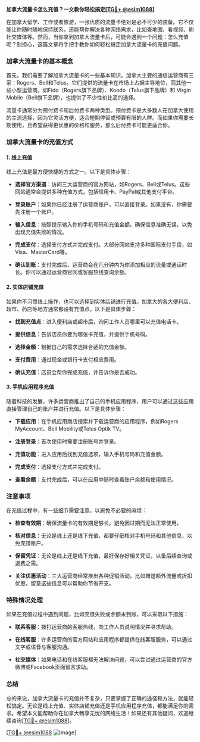 **加拿大流量卡怎么充值？一文教你轻松搞定[[TG💪+ @esim1088](https://t.me/s/esim1088)]**

在加拿大留学、工作或者旅游，一张优质的流量卡绝对是必不可少的装备。它不仅能让你随时随地保持联系，还能帮你解决各种网络需求，比如查地图、看视频、刷社交媒体等。然而，当你拿到加拿大流量卡后，可能会遇到一个问题：怎么充值呢？别担心，这篇文章将手把手教你如何轻松搞定加拿大流量卡的充值问题。

### 加拿大流量卡的基本概念

首先，我们需要了解加拿大流量卡的一些基本知识。加拿大主要的通信运营商有三家：Rogers、Bell和Telus。它们提供的流量卡在市场上占据主导地位，而其他一些小型运营商，如Fido（Rogers旗下品牌）、Koodo（Telus旗下品牌）和 Virgin Mobile（Bell旗下品牌），也提供了不少性价比高的选择。

流量卡通常分为预付费卡和后付费卡两种类型。预付费卡是大多数人在加拿大使用的主流选择，因为它灵活方便，适合短期停留或预算有限的人群。而如果你需要长期使用，且希望获得更优惠的价格和服务，那么后付费卡可能更适合你。

### 加拿大流量卡的充值方式

#### 1. 线上充值

线上充值是最方便快捷的方式之一。以下是具体步骤：

- **选择官方渠道**：访问三大运营商的官方网站，如Rogers、Bell或Telus。这些网站通常会提供多种充值方式，包括信用卡、PayPal或其他支付平台。
  
- **登录账户**：如果你已经注册了运营商账户，可以直接登录。如果没有，你需要先注册一个账户。

- **输入信息**：按照提示输入你的手机号码和充值金额。确保信息准确无误，以免出现充值失败的情况。

- **完成支付**：选择支付方式并完成支付。大部分网站支持多种国际支付手段，如Visa、MasterCard等。

- **确认到账**：支付完成后，运营商会在几分钟内为你添加相应的流量或通话时长。你可以通过运营商官网或客服热线查询余额。

#### 2. 实体店铺充值

如果你不习惯线上操作，也可以选择到实体店铺进行充值。加拿大的各大便利店、超市、药店等地方通常都设有充值点。以下是具体步骤：

- **找到充值点**：进入便利店或超市后，询问工作人员哪里可以充值电话卡。

- **提供信息**：告诉店员你要为哪张卡充值，并提供手机号码。

- **选择金额**：根据自己的需求选择合适的充值金额。

- **支付费用**：通过现金或银行卡支付相应费用。

- **确认充值**：店员会帮你完成充值，并告诉你是否成功。

#### 3. 手机应用程序充值

随着科技的发展，许多运营商推出了自己的手机应用程序，用户可以通过这些应用直接管理自己的账户并进行充值。以下是具体步骤：

- **下载应用**：在手机应用商店搜索并下载运营商的应用程序，例如Rogers MyAccount、Bell Mobility或Telus Optik TV。

- **注册登录**：首次使用时需要注册账号并登录。

- **充值功能**：进入应用后找到充值选项，输入手机号码和充值金额。

- **完成支付**：选择支付方式并完成支付。

- **查看余额**：支付完成后，可以在应用中随时查看账户余额和使用情况。

### 注意事项

在充值过程中，有一些细节需要注意，以避免不必要的麻烦：

- **检查有效期**：确保流量卡的有效期足够长，避免因过期而无法正常使用。

- **核对信息**：无论是线上还是线下充值，都要仔细核对手机号码和其他信息，以免充错账户。

- **保留凭证**：无论是线上还是线下充值，最好保存好相关凭证，以备后续查询或退费之需。

- **关注优惠活动**：三大运营商经常推出各种促销活动，比如赠送额外流量或折扣优惠，留意这些信息可以帮助你节省开支。

### 特殊情况处理

如果在充值过程中遇到问题，比如充值失败或余额未到账，可以采取以下措施：

- **联系客服**：拨打运营商的客服热线，向工作人员说明情况并寻求帮助。

- **在线客服**：许多运营商的官方网站和应用程序都提供在线客服服务，可以通过文字或语音与客服沟通。

- **社交媒体**：如果电话和在线客服都无法解决问题，可以尝试通过运营商的官方微博或Facebook页面留言求助。

### 总结

总的来说，加拿大流量卡的充值并不复杂，只要掌握了正确的途径和方法，就能轻松搞定。无论是线上充值、实体店铺充值还是手机应用程序充值，都能满足你的需求。希望本文能帮助你在加拿大畅享无忧的网络生活！如果还有其他疑问，欢迎继续咨询[[TG💪+ @esim1088](https://t.me/s/esim1088)]。

[[TG💪+ @esim1088](https://t.me/s/esim1088) ![Image](https://i.postimg.cc/4NQfJmqS/Snipaste-2025-05-13-00-14-12.png)]